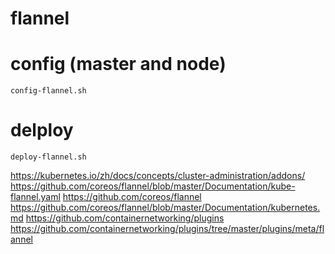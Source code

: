 # flannel

# config (master and node)
```
config-flannel.sh
```

# delploy
```
deploy-flannel.sh
```

https://kubernetes.io/zh/docs/concepts/cluster-administration/addons/
https://github.com/coreos/flannel/blob/master/Documentation/kube-flannel.yaml
https://github.com/coreos/flannel
https://github.com/coreos/flannel/blob/master/Documentation/kubernetes.md
https://github.com/containernetworking/plugins
https://github.com/containernetworking/plugins/tree/master/plugins/meta/flannel
